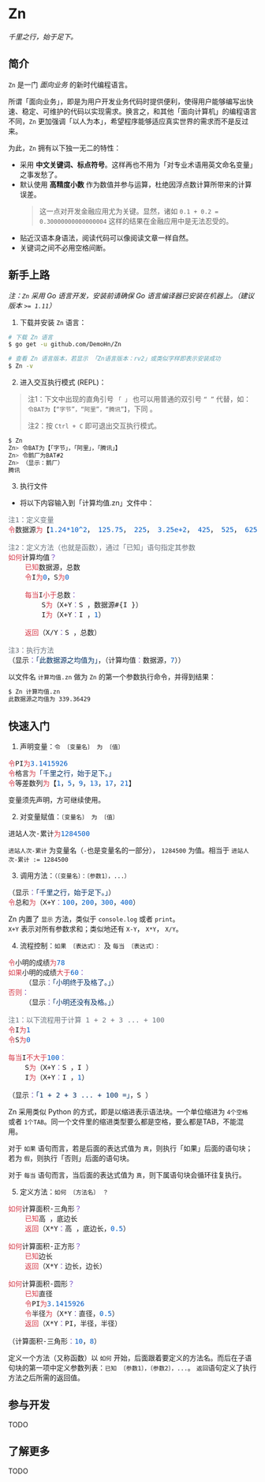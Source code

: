 # Zn
_千里之行，始于足下。_


## 简介

`Zn` 是一门 _面向业务_ 的新时代编程语言。

所谓「面向业务」，即是为用户开发业务代码时提供便利，使得用户能够编写出快速、稳定、可维护的代码以实现需求。换言之，和其他「面向计算机」的编程语言不同，`Zn` 更加强调「以人为本」，希望程序能够适应真实世界的需求而不是反过来。

为此，`Zn` 拥有以下独一无二的特性：

- 采用 **中文关键词、标点符号**。这样再也不用为「对专业术语用英文命名变量」之事发愁了。
- 默认使用 **高精度小数** 作为数值并参与运算，杜绝因浮点数计算所带来的计算误差。
  > 这一点对开发金融应用尤为关键。显然，诸如 `0.1 + 0.2 = 0.30000000000000004` 这样的结果在金融应用中是无法忍受的。
- 贴近汉语本身语法，阅读代码可以像阅读文章一样自然。
- 关键词之间不必用空格间断。

## 新手上路

_注：`Zn` 采用 Go 语言开发，安装前请确保 Go 语言编译器已安装在机器上。（建议版本 `>= 1.11`）_

1. 下载并安装 `Zn` 语言：
```sh
# 下载 Zn 语言
$ go get -u github.com/DemoHn/Zn

# 查看 Zn 语言版本，若显示 「Zn语言版本：rv2」或类似字样即表示安装成功
$ Zn -v
```

2. 进入交互执行模式 (REPL)：
  > 注1：下文中出现的直角引号 `「 」` 也可以用普通的双引号 `“ ”` 代替，如：  
  > `令BAT为【“字节”，“阿里”，“腾讯”】`，下同 。
  >
  > 注2：按 `Ctrl + C` 即可退出交互执行模式。
```sh
$ Zn
Zn> 令BAT为【「字节」，「阿里」，「腾讯」】
Zn> 令鹅厂为BAT#2
Zn> （显示：鹅厂）
腾讯
```

3. 执行文件

- 将以下内容输入到「计算均值.zn」文件中：
<pre class='zn-ref-7uW8TnvZ' style='display: none'>zn: 注1：定义变量
令数据源为【1.24*10^2， 125.75， 225， 3.25e+2， 425， 525， 625.8】

注2：定义方法（也就是函数），通过「已知」语句指定其参数
如何计算均值？
    已知数据源，总数
    令I为0，S为0

    每当I小于总数：
        S为（X+Y：S，数据源#{I}）
        I为（X+Y：I，1）

    返回（X/Y：S，总数）

注3：执行方法
（显示：「此数据源之均值为」，（计算均值：数据源，7））</pre>
<pre class='zn-source-7uW8TnvZ' style='font-family: Sarasa Mono SC, Microsoft YaHei, monospace'><span></span><span style='color: #6a737d'>注1：定义变量</span>
<span></span><span style='color: #d73a49'>令</span>数据源<span style='color: #d73a49'>为</span>【<span style='color: #005cc5'>1.24*10^2</span>，<span>&nbsp;</span><span style='color: #005cc5'>125.75</span>，<span>&nbsp;</span><span style='color: #005cc5'>225</span>，<span>&nbsp;</span><span style='color: #005cc5'>3.25e+2</span>，<span>&nbsp;</span><span style='color: #005cc5'>425</span>，<span>&nbsp;</span><span style='color: #005cc5'>525</span>，<span>&nbsp;</span><span style='color: #005cc5'>625.8</span>】

<span></span><span style='color: #6a737d'>注2：定义方法（也就是函数），通过「已知」语句指定其参数</span>
<span></span><span style='color: #d73a49'>如何</span>计算均值<span style='color: #6f42c1'>？</span>
<span>&nbsp;&nbsp;&nbsp;&nbsp;</span><span style='color: #d73a49'>已知</span>数据源，总数
<span>&nbsp;&nbsp;&nbsp;&nbsp;</span><span style='color: #d73a49'>令</span>I<span style='color: #d73a49'>为</span><span style='color: #005cc5'>0</span>，S<span style='color: #d73a49'>为</span><span style='color: #005cc5'>0</span>

<span>&nbsp;&nbsp;&nbsp;&nbsp;</span><span style='color: #d73a49'>每当</span>I<span style='color: #d73a49'>小于</span>总数<span style='color: #6f42c1'>：</span>
<span>&nbsp;&nbsp;&nbsp;&nbsp;&nbsp;&nbsp;&nbsp;&nbsp;</span>S<span style='color: #d73a49'>为</span>（X+Y<span style='color: #6f42c1'>：</span>S<span>&nbsp;</span>，数据源#{I<span>&nbsp;</span>}）
<span>&nbsp;&nbsp;&nbsp;&nbsp;&nbsp;&nbsp;&nbsp;&nbsp;</span>I<span style='color: #d73a49'>为</span>（X+Y<span style='color: #6f42c1'>：</span>I<span>&nbsp;</span>，<span style='color: #005cc5'>1</span>）

<span>&nbsp;&nbsp;&nbsp;&nbsp;</span><span style='color: #d73a49'>返回</span>（X/Y<span style='color: #6f42c1'>：</span>S<span>&nbsp;</span>，总数）

<span></span><span style='color: #6a737d'>注3：执行方法</span>
<span></span>（显示<span style='color: #6f42c1'>：</span><span style='color: #032f62'>「此数据源之均值为」</span>，（计算均值<span style='color: #6f42c1'>：</span>数据源，<span style='color: #005cc5'>7</span>））</pre>

以文件名 `计算均值.zn` 做为 `Zn` 的第一个参数执行命令，并得到结果：

```sh
$ Zn 计算均值.zn
此数据源之均值为 339.36429
```

## 快速入门

1. 声明变量：`令 〔变量名〕 为 〔值〕`
<pre class='zn-ref-BwXbHciC' style='display: none'>zn: 令PI为3.1415926
令格言为「千里之行，始于足下。」
令等差数列为【1，5，9，13，17，21】</pre>
<pre class='zn-source-BwXbHciC' style='font-family: Sarasa Mono SC, Microsoft YaHei, monospace'><span style='color: #d73a49'>令</span>PI<span style='color: #d73a49'>为</span><span style='color: #005cc5'>3.1415926</span>
<span style='color: #d73a49'>令</span>格言<span style='color: #d73a49'>为</span><span style='color: #032f62'>「千里之行，始于足下。」</span>
<span style='color: #d73a49'>令</span>等差数列<span style='color: #d73a49'>为</span>【<span style='color: #005cc5'>1</span>，<span style='color: #005cc5'>5</span>，<span style='color: #005cc5'>9</span>，<span style='color: #005cc5'>13</span>，<span style='color: #005cc5'>17</span>，<span style='color: #005cc5'>21</span>】</pre>
变量须先声明，方可继续使用。

2. 对变量赋值：`〔变量名〕 为 〔值〕`
<pre class='zn-ref-EViiAJW6' style='display: none'>zn: 进站人次-累计为1284500</pre>
<pre class='zn-source-EViiAJW6' style='font-family: Sarasa Mono SC, Microsoft YaHei, monospace'>进站人次-累计<span style='color: #d73a49'>为</span><span style='color: #005cc5'>1284500</span></pre>

`进站人次-累计` 为变量名（`-`也是变量名的一部分）， `1284500` 为值。相当于 `进站人次-累计 := 1284500`

3. 调用方法：`（〔变量名〕：〔参数1〕，...）`
<pre class='zn-ref-TbeJKjmr' style='display: none'>zn: （显示：「千里之行，始于足下。」）
令总和为（X+Y：100，200，300，400）</pre>
<pre class='zn-source-TbeJKjmr' style='font-family: Sarasa Mono SC, Microsoft YaHei, monospace'>（显示<span style='color: #6f42c1'>：</span><span style='color: #032f62'>「千里之行，始于足下。」</span>）
<span style='color: #d73a49'>令</span>总和<span style='color: #d73a49'>为</span>（X+Y<span style='color: #6f42c1'>：</span><span style='color: #005cc5'>100</span>，<span style='color: #005cc5'>200</span>，<span style='color: #005cc5'>300</span>，<span style='color: #005cc5'>400</span>）</pre>

Zn 内置了 `显示` 方法，类似于 `console.log` 或者 `print`。  
`X+Y` 表示对所有参数求和；类似地还有 `X-Y`， `X*Y`， `X/Y`。

4. 流程控制：`如果 〔表达式〕：` 及 `每当 〔表达式〕：`
<pre class='zn-ref-Fc5JZK6R' style='display: none'>zn: 令小明的成绩为78
如果小明的成绩大于60：
    （显示：「小明终于及格了。」）
否则：
    （显示：「小明还没有及格。」）

注1：以下流程用于计算 1 + 2 + 3 ... + 100
令I为1
令S为0

每当I不大于100：
    S为（X+Y：S，I）
    I为（X+Y：I，1）

（显示：「1 + 2 + 3 ... + 100 =」，S）</pre>
<pre class='zn-source-Fc5JZK6R' style='font-family: Sarasa Mono SC, Microsoft YaHei, monospace'><span></span><span style='color: #d73a49'>令</span>小明的成绩<span style='color: #d73a49'>为</span><span style='color: #005cc5'>78</span>
<span></span><span style='color: #d73a49'>如果</span>小明的成绩<span style='color: #d73a49'>大于</span><span style='color: #005cc5'>60</span><span style='color: #6f42c1'>：</span>
<span>&nbsp;&nbsp;&nbsp;&nbsp;</span>（显示<span style='color: #6f42c1'>：</span><span style='color: #032f62'>「小明终于及格了。」</span>）
<span></span><span style='color: #d73a49'>否则</span><span style='color: #6f42c1'>：</span>
<span>&nbsp;&nbsp;&nbsp;&nbsp;</span>（显示<span style='color: #6f42c1'>：</span><span style='color: #032f62'>「小明还没有及格。」</span>）

<span></span><span style='color: #6a737d'>注1：以下流程用于计算 1 + 2 + 3 ... + 100</span>
<span></span><span style='color: #d73a49'>令</span>I<span style='color: #d73a49'>为</span><span style='color: #005cc5'>1</span>
<span></span><span style='color: #d73a49'>令</span>S<span style='color: #d73a49'>为</span><span style='color: #005cc5'>0</span>

<span></span><span style='color: #d73a49'>每当</span>I<span style='color: #d73a49'>不大于</span><span style='color: #005cc5'>100</span><span style='color: #6f42c1'>：</span>
<span>&nbsp;&nbsp;&nbsp;&nbsp;</span>S<span style='color: #d73a49'>为</span>（X+Y<span style='color: #6f42c1'>：</span>S<span>&nbsp;</span>，I<span>&nbsp;</span>）
<span>&nbsp;&nbsp;&nbsp;&nbsp;</span>I<span style='color: #d73a49'>为</span>（X+Y<span style='color: #6f42c1'>：</span>I<span>&nbsp;</span>，<span style='color: #005cc5'>1</span>）

<span></span>（显示<span style='color: #6f42c1'>：</span><span style='color: #032f62'>「1 + 2 + 3 ... + 100 =」</span>，S<span>&nbsp;</span>）</pre>

Zn 采用类似 Python 的方式，即是以缩进表示语法块。一个单位缩进为 `4个空格` 或者 `1个TAB`。同一个文件里的缩进类型要么都是空格，要么都是TAB，不能混用。

对于 `如果` 语句而言，若是后面的表达式值为 `真`，则执行「如果」后面的语句块；若为 `假`，则执行「否则」后面的语句块。

对于 `每当` 语句而言，当后面的表达式值为 `真`，则下属语句块会循环往复执行。

5. 定义方法：`如何 〔方法名〕 ？`

<pre class='zn-ref-YOFWoJet' style='display: none'>zn: 如何计算面积-三角形？
    已知高，底边长
    返回（X*Y：高，底边长，0.5）

如何计算面积-正方形？
    已知边长
    返回（X*Y：边长，边长）

如何计算面积-圆形？
    已知直径
    令PI为3.1415926
    令半径为（X*Y：直径，0.5）
    返回（X*Y：PI，半径，半径）

（计算面积-三角形：10，8）</pre>
<pre class='zn-source-YOFWoJet' style='font-family: Sarasa Mono SC, Microsoft YaHei, monospace'><span></span><span style='color: #d73a49'>如何</span>计算面积-三角形<span style='color: #6f42c1'>？</span>
<span>&nbsp;&nbsp;&nbsp;&nbsp;</span><span style='color: #d73a49'>已知</span>高<span>&nbsp;</span>，底边长
<span>&nbsp;&nbsp;&nbsp;&nbsp;</span><span style='color: #d73a49'>返回</span>（X*Y<span style='color: #6f42c1'>：</span>高<span>&nbsp;</span>，底边长，<span style='color: #005cc5'>0.5</span>）

<span></span><span style='color: #d73a49'>如何</span>计算面积-正方形<span style='color: #6f42c1'>？</span>
<span>&nbsp;&nbsp;&nbsp;&nbsp;</span><span style='color: #d73a49'>已知</span>边长
<span>&nbsp;&nbsp;&nbsp;&nbsp;</span><span style='color: #d73a49'>返回</span>（X*Y<span style='color: #6f42c1'>：</span>边长，边长）

<span></span><span style='color: #d73a49'>如何</span>计算面积-圆形<span style='color: #6f42c1'>？</span>
<span>&nbsp;&nbsp;&nbsp;&nbsp;</span><span style='color: #d73a49'>已知</span>直径
<span>&nbsp;&nbsp;&nbsp;&nbsp;</span><span style='color: #d73a49'>令</span>PI<span style='color: #d73a49'>为</span><span style='color: #005cc5'>3.1415926</span>
<span>&nbsp;&nbsp;&nbsp;&nbsp;</span><span style='color: #d73a49'>令</span>半径<span style='color: #d73a49'>为</span>（X*Y<span style='color: #6f42c1'>：</span>直径，<span style='color: #005cc5'>0.5</span>）
<span>&nbsp;&nbsp;&nbsp;&nbsp;</span><span style='color: #d73a49'>返回</span>（X*Y<span style='color: #6f42c1'>：</span>PI，半径，半径）

<span></span>（计算面积-三角形<span style='color: #6f42c1'>：</span><span style='color: #005cc5'>10</span>，<span style='color: #005cc5'>8</span>）</pre>

定义一个方法（又称函数）以 `如何` 开始，后面跟着要定义的方法名。而后在子语句块的第一项中定义参数列表：`已知 〔参数1〕，〔参数2〕，...`。 `返回`语句定义了执行方法之后所需的返回值。


## 参与开发

TODO

## 了解更多

TODO